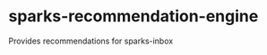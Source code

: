sparks-recommendation-engine
============================

Provides recommendations for sparks-inbox
